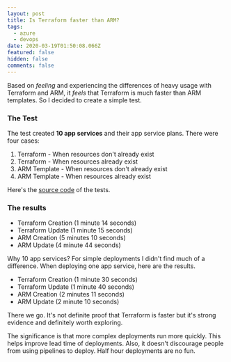 ```yaml
---
layout: post
title: Is Terraform faster than ARM?
tags:
  - azure
  - devops
date: 2020-03-19T01:50:08.066Z
featured: false
hidden: false
comments: false
---
```

Based on *feeling* and experiencing the differences of heavy usage with Terraform and ARM, it *feels* that Terraform is much faster than ARM templates. So I decided to create a simple test.

<!--more-->

### The Test

The test created **10 app services** and their app service plans. There were four cases:

1. Terraform - When resources don't already exist
2. Terraform - When resources already exist
3. ARM Template - When resources don't already exist
4. ARM Template - When resources already exist

Here's the [source code](https://github.com/fgauna12/TerraformVsArmSpeedTest) of the tests.

### The results

* Terraform Creation (1 minute 14 seconds)
* Terraform Update (1 minute 15 seconds)
* ARM Creation (5 minutes 10 seconds)
* ARM Update (4 minute 44 seconds)

Why 10 app services? For simple deployments I didn't find much of a difference. When deploying one app service, here are the results.

* Terraform Creation (1 minute 30 seconds)
* Terraform Update (1 minute 40 seconds)
* ARM Creation (2 minutes 11 seconds)
* ARM Update (2 minute 10 seconds)

There we go. It's not definite proof that Terraform is faster but it's strong evidence and definitely worth exploring. 

The significance is that more complex deployments run more quickly. This helps improve lead time of deployments. Also, it doesn't discourage people from using pipelines to deploy. Half hour deployments are no fun.